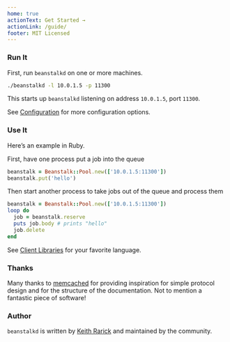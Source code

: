 ```yaml
---
home: true
actionText: Get Started →
actionLink: /guide/
footer: MIT Licensed
---
```


### Run It

First, run `beanstalkd` on one or more machines.

```bash
./beanstalkd -l 10.0.1.5 -p 11300
```

This starts up `beanstalkd` listening on address `10.0.1.5`, port `11300`.

See [Configuration](/guide/configuration.md) for more configuration options.

### Use It

Here’s an example in Ruby.

First, have one process put a job into the queue

```ruby
beanstalk = Beanstalk::Pool.new(['10.0.1.5:11300'])
beanstalk.put('hello')
```

Then start another process to take jobs out of the queue and process them

```ruby
beanstalk = Beanstalk::Pool.new(['10.0.1.5:11300'])
loop do
  job = beanstalk.reserve
  puts job.body # prints "hello"
  job.delete
end
```

See [Client Libraries](/guide/libraries.md) for your favorite language.

### Thanks

Many thanks to [memcached](http://memcached.org) for providing inspiration for simple protocol design and for the structure of the documentation. Not to mention a fantastic piece of software!

### Author

`beanstalkd` is written by [Keith Rarick](https://github.com/kr) and maintained by the community.